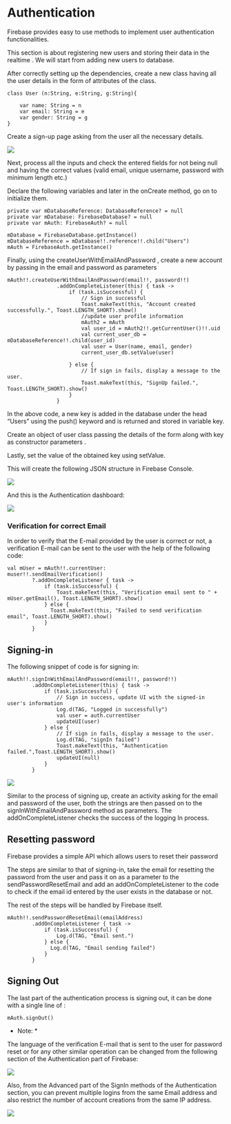 # Authentication

Firebase provides easy to use methods to implement user authentication functionalities.

This section is about registering new users and storing their data in the realtime .
We will start from adding new users to database.

After correctly setting up the dependencies, create a new class having all the user details in the form of attributes of the class.

```
class User (n:String, e:String, g:String){

    var name: String = n
    var email: String = e
    var gender: String = g
}
```

Create a sign-up page asking from the user all the necessary details. 

![](./images/Database2.png)

Next, process all the inputs and check the entered fields for not being null and having the correct values (valid email, unique username, password with minimum length etc.)

Declare the following variables and later in the onCreate method, go on to initialize them.

```
private var mDatabaseReference: DatabaseReference? = null
private var mDatabase: FirebaseDatabase? = null
private var mAuth: FirebaseAuth? = null
```

```
mDatabase = FirebaseDatabase.getInstance()
mDatabaseReference = mDatabase!!.reference!!.child("Users")
mAuth = FirebaseAuth.getInstance()
```

Finally, using the createUserWithEmailAndPassword , create a new account by passing in the email and password as parameters

```
mAuth!!.createUserWithEmailAndPassword(email!!, password!!)
                .addOnCompleteListener(this) { task ->
                    if (task.isSuccessful) {
                        // Sign in successful
                        Toast.makeText(this, "Account created successfully.", Toast.LENGTH_SHORT).show()
                        //update user profile information
                        mAuth2 = mAuth
                        val user_id = mAuth2!!.getCurrentUser()!!.uid
                        val current_user_db =  mDatabaseReference!!.child(user_id)
                        val user = User(name, email, gender)
                        current_user_db.setValue(user)

                    } else {
                        // If sign in fails, display a message to the user.
                        Toast.makeText(this, "SignUp failed.", Toast.LENGTH_SHORT).show()
                    }
                }
```

In the above code, a new key is added in the database under the head “Users” using the push() keyword and is returned and stored in variable key.

Create an object of user class passing the details of the form along with key as constructor parameters .

Lastly, set the value of the obtained key using setValue.

This will create the following JSON structure in Firebase Console.

![](./images/Auth1.png)

And this is the Authentication dashboard: 

![](./images/Auth2.png)

### Verification for correct Email

In order to verify that the E-mail provided by the user is correct or not, a verification E-mail can be sent to the user with the help of the following code: 

```
val mUser = mAuth!!.currentUser:
muser!!.sendEmailVerification()
        ?.addOnCompleteListener { task ->
            if (task.isSuccessful) {
                Toast.makeText(this, "Verification email sent to " + mUser.getEmail(), Toast.LENGTH_SHORT).show()
            } else {
              Toast.makeText(this, "Failed to send verification email", Toast.LENGTH_SHORT).show()
            }
        }
 ```
 
## Signing-in

The following snippet of code is for signing in:

```
mAuth!!.signInWithEmailAndPassword(email!!, password!!)
        .addOnCompleteListener(this) { task ->
            if (task.isSuccessful) {
                // Sign in success, update UI with the signed-in user's information
                Log.d(TAG, "Logged in successfully")
                val user = auth.currentUser
                updateUI(user)
            } else {
                // If sign in fails, display a message to the user.
                Log.d(TAG, "signIn failed")
                Toast.makeText(this, "Authentication failed.",Toast.LENGTH_SHORT).show()
                updateUI(null)
            }
        }
 ```
 ![](./images/Auth3.png)
 
 Similar to the process of signing up, create an activity asking for the email and  password of the user, both the strings are then passed on to the signInWithEmailAndPassword method as parameters. The addOnCompleteListener checks the success of the logging In process.
 
## Resetting password

Firebase provides a simple API which allows users to reset their password
 
The steps are similar to that of signing-in, take the email for resetting the password from the user and pass it on as a parameter to the sendPasswordResetEmail and add an addOnCompleteListener to the code to check if the email id entered by the user exists in the database or not.

The rest of the steps will be handled by Firebase itself.

```
mAuth!!.sendPasswordResetEmail(emailAddress)
        .addOnCompleteListener { task ->
            if (task.isSuccessful) {
                Log.d(TAG, "Email sent.")
            } else {
              Log.d(TAG, "Email sending failed")
            }
        }
```

## Signing Out

The last part of the authentication process is signing out, it can be done with a single line of :
```
mAuth.signOut()
```
* Note: *

The language of the verification E-mail that is sent to the user for password reset or for any other similar operation can be changed from the following section of the Authentication part of Firebase:
 
 ![](./images/Auth4.png)

Also, from the Advanced part of the SignIn methods of the Authentication section, you can prevent multiple logins from the same Email address and also restrict the number of account creations from the same IP address.

 ![](./images/Auth5.png)







